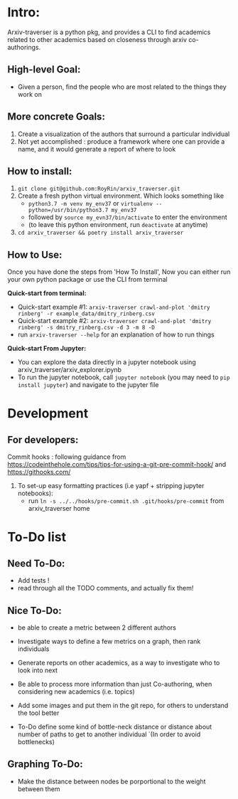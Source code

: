 # Intro:
Arxiv-traverser is a python pkg, and provides a CLI to find academics related to other academics
 based on closeness through arxiv co-authorings.


## High-level Goal:
* Given a person, find the people who are most related to the things they work on

## More concrete Goals: 
1. Create a visualization of the authors that surround a particular individual
2. Not yet accomplished : produce a framework where one can provide a name,
 and it would generate a report of where to look 

## How to install:

1. `git clone git@github.com:RoyRin/arxiv_traverser.git` 
2. Create a fresh python virtual environment. Which looks something like 
    - `python3.7 -m venv my_env37` or `virtualenv --python=/usr/bin/python3.7 my_env37`
    - followed by `source my_evn37/bin/activate` to enter the environment
    - (to leave this python environment, run `deactivate` at anytime)
3. `cd arxiv_traverser && poetry install arxiv_traverser`

## How to Use:
Once you have done the steps from 'How To Install', Now you can either run your own python package or use the CLI from terminal

**Quick-start from terminal:**

* Quick-start example #1: `arxiv-traverser crawl-and-plot 'dmitry rinberg' -r example_data/dmitry_rinberg.csv`
* Quick-start example #2: `arxiv-traverser crawl-and-plot 'dmitry rinberg' -s dmitry_rinberg.csv -d 3 -m 8 -D`
* run `arxiv-traverser --help` for an explanation of how to run things

**Quick-start From Jupyter:**

* You can explore the data directly in a jupyter notebook using arxiv_traverser/arxiv_explorer.ipynb
* To run the jupyter notebook, call `jupyter notebook` (you may need to `pip install jupyter`) and navigate to the jupyter file 

# Development
## For developers:
Commit hooks : following guidance from https://codeinthehole.com/tips/tips-for-using-a-git-pre-commit-hook/ and https://githooks.com/

1. To set-up easy formatting practices (i.e yapf + stripping jupyter notebooks):
    * run `ln -s ../../hooks/pre-commit.sh .git/hooks/pre-commit` from arxiv_traverser home

# To-Do list
## Need To-Do:

* Add tests !
* read through all the TODO comments, and actually fix them!

## Nice To-Do:

* be able to create a metric between 2 different authors
* Investigate ways to define a few metrics on a graph, then rank individuals
* Generate reports on other academics, as a way to investigate who to look into next
* Be able to process more information than just Co-authoring, when considering new academics (i.e. topics)
* Add some images and put them in the git repo, for others to understand the tool better

* To-Do define some kind of bottle-neck distance or distance about number of paths to get to another individual
`(In order to avoid bottlenecks)

## Graphing To-Do:
* Make the distance between nodes be porportional to the weight between them
